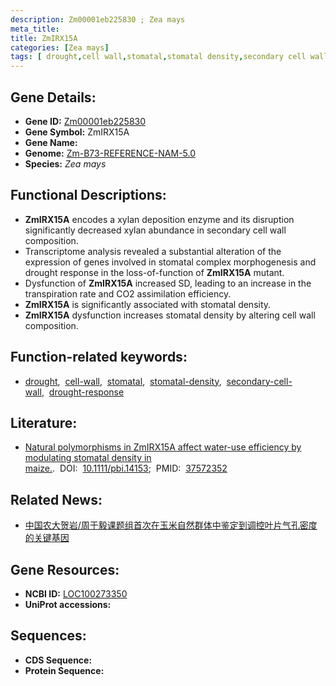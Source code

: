 ```yaml
---
description: Zm00001eb225830 ; Zea mays
meta_title:
title: ZmIRX15A
categories: [Zea mays]
tags: [ drought,cell wall,stomatal,stomatal density,secondary cell wall,drought response ]
---
```


## Gene Details:
- **Gene ID:**	[Zm00001eb225830](https://www.maizegdb.org/gene_center/gene/Zm00001eb225830)
- **Gene Symbol:** ZmIRX15A
- **Gene Name:** 
- **Genome:** [Zm-B73-REFERENCE-NAM-5.0](https://www.maizegdb.org/genome/assembly/Zm-B73-REFERENCE-NAM-5.0)
- **Species:** *Zea mays*

## Functional Descriptions:
   - **ZmIRX15A** encodes a xylan deposition enzyme and its disruption significantly decreased xylan abundance in secondary cell wall composition.
   - Transcriptome analysis revealed a substantial alteration of the expression of genes involved in stomatal complex morphogenesis and drought response in the loss-of-function of **ZmIRX15A** mutant.
   - Dysfunction of **ZmIRX15A** increased SD, leading to an increase in the transpiration rate and CO2 assimilation efficiency.
   - **ZmIRX15A** is significantly associated with stomatal density.
   - **ZmIRX15A** dysfunction increases stomatal density by altering cell wall composition.

## Function-related keywords:
- [drought](/tags/drought/),&nbsp;&nbsp;[cell-wall](/tags/cell-wall/),&nbsp;&nbsp;[stomatal](/tags/stomatal/),&nbsp;&nbsp;[stomatal-density](/tags/stomatal-density/),&nbsp;&nbsp;[secondary-cell-wall](/tags/secondary-cell-wall/),&nbsp;&nbsp;[drought-response](/tags/drought-response/)

## Literature:
   - [Natural polymorphisms in ZmIRX15A affect water-use efficiency by modulating stomatal density in maize.]( https://onlinelibrary.wiley.com/doi/10.1111/pbi.14153).&nbsp;&nbsp;DOI:&nbsp;&nbsp;[10.1111/pbi.14153](https://onlinelibrary.wiley.com/doi/10.1111/pbi.14153);&nbsp;&nbsp;PMID:&nbsp;&nbsp;[37572352](https://pubmed.ncbi.nlm.nih.gov/37572352/)

## Related News:
   - [中国农大贺岩/周于毅课题组首次在玉米自然群体中鉴定到调控叶片气孔密度的关键基因](https://mp.weixin.qq.com/s?__biz=MzIyOTY2NDYyNQ==&mid=2247578874&idx=2&sn=a08cd65fce6e08e1094b085ba88d41ca&chksm=e90dae2dbb4513c3f1da2f4513953c31b2afead986a39267fed3879eef341855f0567127d741&scene=27#wechat_redirect)

## Gene Resources:
- **NCBI ID:** [LOC100273350](https://www.ncbi.nlm.nih.gov/gene/?term=LOC100273350)
- **UniProt accessions:** [](https://www.uniprot.org/uniprotkb//entry)



## Sequences:
- **CDS Sequence:**
- **Protein Sequence:**
